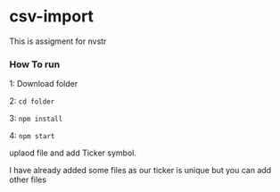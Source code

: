 # csv-import
This is assigment for nvstr

### How To run

1: Download folder

2: `cd folder`

3: `npm install`

4: `npm start`

uplaod file and add Ticker symbol.

I have already added some files as our ticker is unique but you can add other files
